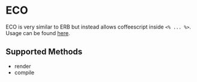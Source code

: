 # ECO
ECO is very similar to ERB but instead allows coffeescript inside `<% ... %>`. Usage can be found [here](https://github.com/sstephenson/eco#usage).

## Supported Methods
- render
- compile

